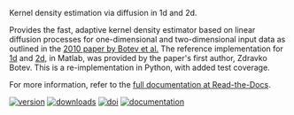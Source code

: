 ﻿Kernel density estimation via diffusion in 1d and 2d.

Provides the fast, adaptive kernel density estimator based on linear
diffusion processes for one-dimensional and two-dimensional input data
as outlined in the [2010 paper by Botev et al.][1] The reference
implementation for [1d][2] and [2d][3], in Matlab, was provided by the
paper's first author, Zdravko Botev. This is a re-implementation in
Python, with added test coverage.

For more information, refer to the [full documentation at
Read-the-Docs][4].


[1]: https://dx.doi.org/10.1214/10-AOS799
[2]: https://mathworks.com/matlabcentral/fileexchange/14034
[3]: https://mathworks.com/matlabcentral/fileexchange/17204
[4]: https://kde-diffusion.readthedocs.io


[![version](https://img.shields.io/pypi/v/kde-diffusion.svg)](https://pypi.python.org/pypi/kde-diffusion)
[![downloads](https://pepy.tech/badge/kde-diffusion)](https://pepy.tech/project/kde-diffusion)
[![doi](https://zenodo.org/badge/263433787.svg)](https://zenodo.org/badge/latestdoi/263433787)
[![documentation](https://readthedocs.org/projects/kde-diffusion/badge/?version=latest)](https://kde-diffusion.readthedocs.io/en/latest/?badge=latest)
